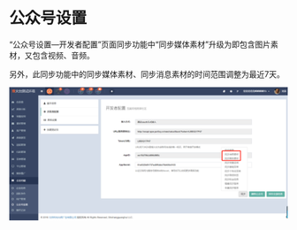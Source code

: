 # 公众号设置

“公众号设置—开发者配置”页面同步功能中“同步媒体素材”升级为即包含图片素材，又包含视频、音频。

另外，此同步功能中的同步媒体素材、同步消息素材的时间范围调整为最近7天。

![](/assets/import.png)

